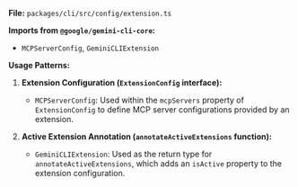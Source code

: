 **File:** `packages/cli/src/config/extension.ts`

**Imports from `@google/gemini-cli-core`:**
- `MCPServerConfig`, `GeminiCLIExtension`

**Usage Patterns:**
1.  **Extension Configuration (`ExtensionConfig` interface):**
    *   `MCPServerConfig`: Used within the `mcpServers` property of `ExtensionConfig` to define MCP server configurations provided by an extension.

2.  **Active Extension Annotation (`annotateActiveExtensions` function):**
    *   `GeminiCLIExtension`: Used as the return type for `annotateActiveExtensions`, which adds an `isActive` property to the extension configuration.
